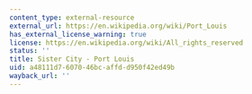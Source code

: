 ```yaml
---
content_type: external-resource
external_url: https://en.wikipedia.org/wiki/Port_Louis
has_external_license_warning: true
license: https://en.wikipedia.org/wiki/All_rights_reserved
status: ''
title: Sister City - Port Louis
uid: a48111d7-6070-46bc-affd-d950f42ed49b
wayback_url: ''
---
```

